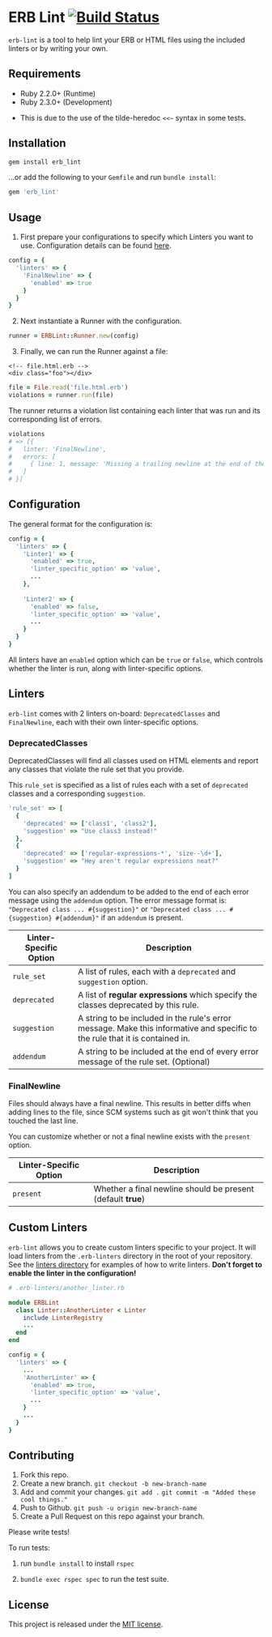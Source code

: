 # ERB Lint [![Build Status](https://travis-ci.org/justinthec/erb-lint.svg?branch=master)](https://travis-ci.org/justinthec/erb-lint)

`erb-lint` is a tool to help lint your ERB or HTML files using the included linters or by writing your own.

## Requirements

* Ruby 2.2.0+ (Runtime)
* Ruby 2.3.0+ (Development)
 - This is due to the use of the tilde-heredoc `<<~` syntax in some tests.

## Installation

```bash
gem install erb_lint
```

...or add the following to your `Gemfile` and run `bundle install`:

```ruby
gem 'erb_lint'
```

## Usage

1. First prepare your configurations to specify which Linters you want to use. Configuration details can be found [here](#configuration).

  ```ruby
  config = {
    'linters' => {
      'FinalNewline' => {
        'enabled' => true
      }
    }
  }
  ```
  
2. Next instantiate a Runner with the configuration.

  ```ruby
  runner = ERBLint::Runner.new(config)
  ```

3. Finally, we can run the Runner against a file:
  ```erb
  <!-- file.html.erb -->
  <div class="foo"></div>
  ```

  ```ruby
  file = File.read('file.html.erb')
  violations = runner.run(file)
  ```
  
  The runner returns a violation list containing each linter that was run and its corresponding list of errors.
  ```ruby
  violations
  # => [{
  #   linter: 'FinalNewline',
  #   errors: [
  #     { line: 1, message: 'Missing a trailing newline at the end of the file.' }
  #   ]
  # }]
  ```

## Configuration

The general format for the configuration is:

```ruby
config = {
  'linters' => {
    'Linter1' => {
      'enabled' => true,
      'linter_specific_option' => 'value',
      ...
    },
    
    'Linter2' => {
      'enabled' => false,
      'linter_specific_option' => 'value',
      ...
    }
  }
}
```

All linters have an `enabled` option which can be `true` or `false`, which
controls whether the linter is run, along with linter-specific options.

## Linters

`erb-lint` comes with 2 linters on-board: `DeprecatedClasses` and `FinalNewline`, each with their own linter-specific options.

### DeprecatedClasses

DeprecatedClasses will find all classes used on HTML elements and report any classes that violate the rule set that you provide.

This `rule_set` is specified as a list of rules each with a set of `deprecated` classes and a corresponding `suggestion`.

```ruby
'rule_set' => [
  {
    'deprecated' => ['class1', 'class2'],
    'suggestion' => "Use class3 instead!"
  },
  {
    'deprecated' => ['regular-expressions-*', 'size--\d+'],
    'suggestion' => "Hey aren't regular expressions neat?"
  }
]
```
You can also specify an addendum to be added to the end of each error message using the `addendum` option.
The error message format is: `"Deprecated class ... #{suggestion}"`
or `"Deprecated class ... #{suggestion} #{addendum}"` if an `addendum` is present.

Linter-Specific Option | Description
-----------------------|-----------------------------------------------------------------------------------
`rule_set`             | A list of rules, each with a `deprecated` and `suggestion` option.
`deprecated`           | A list of **regular expressions** which specify the classes deprecated by this rule.
`suggestion`           | A string to be included in the rule's error message. Make this informative and specific to the rule that it is contained in.
`addendum`             | A string to be included at the end of every error message of the rule set. (Optional)

### FinalNewline

Files should always have a final newline. This results in better diffs when
adding lines to the file, since SCM systems such as git won't think that you
touched the last line.

You can customize whether or not a final newline exists with the `present`
option.

Linter-Specific Option | Description
-----------------------|---------------------------------------------------------
`present`              | Whether a final newline should be present (default **true**)

## Custom Linters

`erb-lint` allows you to create custom linters specific to your project. It will load linters from the `.erb-linters` directory in the root of your
repository. See the [linters directory](lib/erb_lint/linters) for examples of how to write
linters. **Don't forget to enable the linter in the configuration!**

```ruby
# .erb-linters/another_linter.rb

module ERBLint
  class Linter::AnotherLinter < Linter
    include LinterRegistry
    ...
  end
end
```

```ruby
config = {
  'linters' => {
    ...
    'AnotherLinter' => {
      'enabled' => true,
      'linter_specific_option' => 'value',
      ...
    }
    ...
  }
}
```

## Contributing
1. Fork this repo.
2. Create a new branch. `git checkout -b new-branch-name`
3. Add and commit your changes. `git add .` `git commit -m "Added these cool things."`
4. Push to Github. `git push -u origin new-branch-name`
5. Create a Pull Request on this repo against your branch.

Please write tests!

To run tests:

1. run `bundle install` to install `rspec`

2. `bundle exec rspec spec` to run the test suite.

## License

This project is released under the [MIT license](LICENSE.txt).

